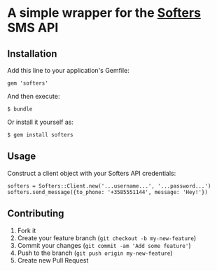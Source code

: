 A simple wrapper for the [Softers](http://www.softers.net/) SMS API
=======================================================

## Installation

Add this line to your application's Gemfile:

    gem 'softers'

And then execute:

    $ bundle

Or install it yourself as:

    $ gem install softers

## Usage

Construct a client object with your Softers API credentials:

    softers = Softers::Client.new('...username...', '...password...')
    softers.send_message({to_phone: '+3585551144', message: 'Hey!'})



## Contributing

1. Fork it
2. Create your feature branch (`git checkout -b my-new-feature`)
3. Commit your changes (`git commit -am 'Add some feature'`)
4. Push to the branch (`git push origin my-new-feature`)
5. Create new Pull Request

